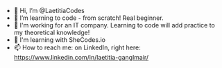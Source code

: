 - 👋 Hi, I’m @LaetitiaCodes
- 👀 I’m learning to code - from scratch! Real beginner. 
- 🌱 I'm working for an IT company. Learning to code will add practice to my theoretical knowledge!
- 💞️ I'm learning with SheCodes.io
- 📫 How to reach me: on LinkedIn, right here: https://www.linkedin.com/in/laetitia-ganglmair/

<!---
LaetitiaCodes/LaetitiaCodes is a ✨ special ✨ repository because its `README.md` (this file) appears on your GitHub profile.
You can click the Preview link to take a look at your changes.
--->
